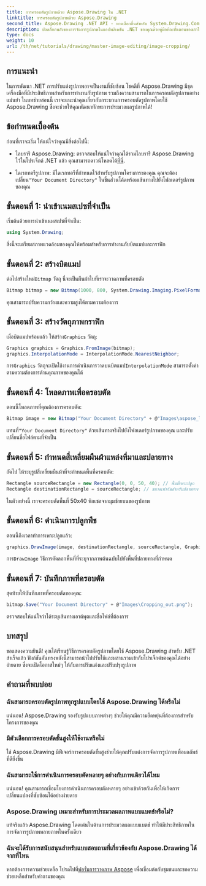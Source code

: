 ```yaml
---
title: การครอบตัดรูปภาพด้วย Aspose.Drawing ใน .NET
linktitle: การครอบตัดรูปภาพด้วย Aspose.Drawing
second_title: Aspose.Drawing .NET API - ทางเลือกอื่นสำหรับ System.Drawing.Common
description: ปลดล็อกพลังของการจัดการรูปภาพในแอปพลิเคชัน .NET ของคุณด้วยคู่มือทีละขั้นตอนของเราในการครอบตัดรูปภาพโดยใช้ Aspose.Drawing บทช่วยสอนนี้ครอบคลุมทุกสิ่งที่คุณจำเป็นต้องรู้ ตั้งแต่การสร้างบิตแมปไปจนถึงการบันทึกรูปภาพที่ครอบตัดขั้นสุดท้าย
type: docs
weight: 10
url: /th/net/tutorials/drawing/master-image-editing/image-cropping/
---
```

## การแนะนำ

ในการพัฒนา .NET การปรับแต่งรูปภาพอาจเป็นงานที่ซับซ้อน โชคดีที่ Aspose.Drawing มีชุดเครื่องมือที่มีประสิทธิภาพสำหรับการทำงานกับรูปภาพ รวมถึงความสามารถในการครอบตัดรูปภาพอย่างแม่นยำ ในบทช่วยสอนนี้ เราจะแนะนำคุณเกี่ยวกับกระบวนการครอบตัดรูปภาพโดยใช้ Aspose.Drawing ซึ่งจะช่วยให้คุณพัฒนาทักษะการประมวลผลรูปภาพได้!

## ข้อกำหนดเบื้องต้น

ก่อนที่เราจะเริ่ม ให้แน่ใจว่าคุณมีสิ่งต่อไปนี้:

- ไลบรารี Aspose.Drawing: ตรวจสอบให้แน่ใจว่าคุณได้รวมไลบรารี Aspose.Drawing ไว้ในโปรเจ็กต์ .NET แล้ว คุณสามารถดาวน์โหลดได้[ที่นี่](https://releases.aspose.com/drawing/net/).
  
-  ไดเรกทอรีรูปภาพ: มีไดเรกทอรีที่กำหนดไว้สำหรับรูปภาพโครงการของคุณ คุณจะต้องเปลี่ยน`"Your Document Directory"` ในชิ้นส่วนโค้ดพร้อมเส้นทางไปยังโฟลเดอร์รูปภาพของคุณ

## ขั้นตอนที่ 1: นำเข้าเนมสเปซที่จำเป็น

เริ่มต้นด้วยการนำเข้าเนมสเปซที่จำเป็น:

```csharp
using System.Drawing;
```

สิ่งนี้จะเตรียมสภาพแวดล้อมของคุณให้พร้อมสำหรับการทำงานกับบิตแมปและกราฟิก

## ขั้นตอนที่ 2: สร้างบิตแมป

 ต่อไปสร้างใหม่`Bitmap` วัตถุ นี่จะเป็นผืนผ้าใบที่เราจะวาดภาพที่ครอบตัด

```csharp
Bitmap bitmap = new Bitmap(1000, 800, System.Drawing.Imaging.PixelFormat.Format32bppPArgb);
```

คุณสามารถปรับความกว้างและความสูงได้ตามความต้องการ

## ขั้นตอนที่ 3: สร้างวัตถุภาพกราฟิก

 เมื่อบิตแมปพร้อมแล้ว ให้สร้าง`Graphics` วัตถุ:

```csharp
Graphics graphics = Graphics.FromImage(bitmap);
graphics.InterpolationMode = InterpolationMode.NearestNeighbor;
```

 การ`Graphics` วัตถุจะเปิดใช้งานการดำเนินการวาดบนบิตแมป`InterpolationMode` สามารถตั้งค่าตามความต้องการด้านคุณภาพของคุณได้

## ขั้นตอนที่ 4: โหลดภาพเพื่อครอบตัด

ตอนนี้โหลดภาพที่คุณต้องการครอบตัด:

```csharp
Bitmap image = new Bitmap("Your Document Directory" + @"Images\aspose_logo.png");
```

 แทนที่`"Your Document Directory"` ด้วยเส้นทางจริงไปยังโฟลเดอร์รูปภาพของคุณ และปรับเปลี่ยนชื่อไฟล์ตามที่จำเป็น

## ขั้นตอนที่ 5: กำหนดสี่เหลี่ยมผืนผ้าแหล่งที่มาและปลายทาง

ถัดไป ให้ระบุรูปสี่เหลี่ยมผืนผ้าที่จะกำหนดพื้นที่ครอบตัด:

```csharp
Rectangle sourceRectangle = new Rectangle(0, 0, 50, 40); // พื้นที่เพาะปลูก
Rectangle destinationRectangle = sourceRectangle; // ขนาดเท่ากันสำหรับปลายทาง
```

ในตัวอย่างนี้ เราจะครอบตัดพื้นที่ 50x40 พิกเซลจากมุมซ้ายบนของรูปภาพ

## ขั้นตอนที่ 6: ดำเนินการปลูกพืช

ตอนนี้ถึงเวลาทำการเพาะปลูกแล้ว:

```csharp
graphics.DrawImage(image, destinationRectangle, sourceRectangle, GraphicsUnit.Pixel);
```

 การ`DrawImage` วิธีการคัดลอกพื้นที่ที่ระบุจากภาพต้นฉบับไปยังพื้นที่ปลายทางที่กำหนด

## ขั้นตอนที่ 7: บันทึกภาพที่ครอบตัด

สุดท้ายให้บันทึกภาพที่ครอบตัดของคุณ:

```csharp
bitmap.Save("Your Document Directory" + @"Images\Cropping_out.png");
```

ตรวจสอบให้แน่ใจว่าได้ระบุเส้นทางเอาต์พุตและชื่อไฟล์ที่ต้องการ

## บทสรุป

ขอแสดงความยินดี! คุณได้เรียนรู้วิธีการครอบตัดรูปภาพโดยใช้ Aspose.Drawing สำหรับ .NET สำเร็จแล้ว ฟังก์ชันอันทรงพลังนี้สามารถนำไปปรับใช้และผสานรวมเข้ากับโปรเจ็กต์ของคุณได้อย่างง่ายดาย ซึ่งจะเปิดโอกาสใหม่ๆ ให้กับการปรับแต่งและปรับปรุงรูปภาพ

## คำถามที่พบบ่อย

### ฉันสามารถครอบตัดรูปภาพทุกรูปแบบโดยใช้ Aspose.Drawing ได้หรือไม่

แน่นอน! Aspose.Drawing รองรับรูปแบบภาพต่างๆ ช่วยให้คุณมีความยืดหยุ่นที่ต้องการสำหรับโครงการของคุณ

### มีตัวเลือกการครอบตัดขั้นสูงให้ใช้งานหรือไม่

ใช่ Aspose.Drawing มีฟีเจอร์การครอบตัดขั้นสูงช่วยให้คุณปรับแต่งการจัดการรูปภาพเพื่อผลลัพธ์ที่ดียิ่งขึ้น

### ฉันสามารถใช้การดำเนินการครอบตัดหลายๆ อย่างกับภาพเดียวได้ไหม

แน่นอน! คุณสามารถเชื่อมโยงการดำเนินการครอบตัดหลายๆ อย่างเข้าด้วยกันเพื่อให้เกิดการเปลี่ยนแปลงที่ซับซ้อนได้อย่างง่ายดาย

### Aspose.Drawing เหมาะสำหรับการประมวลผลภาพแบบแบตช์หรือไม่?

แท้จริงแล้ว Aspose.Drawing โดดเด่นในด้านการประมวลผลแบบแบตช์ ทำให้มีประสิทธิภาพในการจัดการรูปภาพหลายภาพในครั้งเดียว

### ฉันจะได้รับการสนับสนุนสำหรับแบบสอบถามที่เกี่ยวข้องกับ Aspose.Drawing ได้จากที่ไหน

หากต้องการความช่วยเหลือ โปรดไปที่[ฟอรั่มการวาดภาพ Aspose](https://forum.aspose.com/c/diagram/17) เพื่อเชื่อมต่อกับชุมชนและขอความช่วยเหลือสำหรับคำถามของคุณ